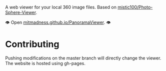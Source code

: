 A web viewer for your local 360 image files. Based on [mistic100/Photo-Sphere-Viewer](https://github.com/mistic100/Photo-Sphere-Viewer).

:eye: Open [mitmadness.github.io/PanoramaViewer](https://mitmadness.github.io/PanoramaViewer/). :eye:

# Contributing

Pushing modifications on the master branch will directly change the viewer. The website is hosted using gh-pages.
